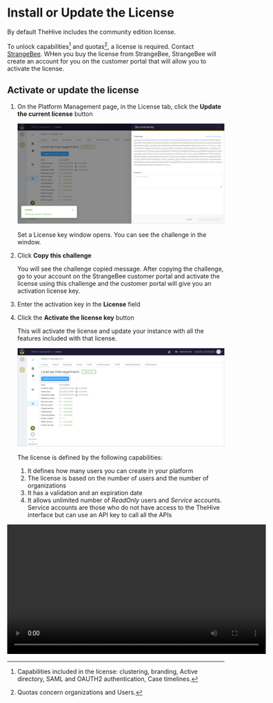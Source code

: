 # Install or Update the License

By default TheHive includes the community edition license.

To unlock capabilities[^1] and quotas[^2], a license is required.
  Contact [StrangeBee](https://www.strangebee.com). WHen you buy the license from StrangeBee, StrangeBee will create an account for you on the customer portal that will allow you to activate the license.

## Activate or update the license

1. On the Platform Management page, in the License tab, click the **Update the current license** button

    ![](../images/administration-guides/platform-management-license-1.png)

    Set a License key window opens. You can see the challenge in the window.
   
2. Click **Copy this challenge**

    You will see the challenge copied message.
    After copying the challenge, go to your account on the StrangeBee customer portal and activate the license using this challenge and the customer portal will give you an activation license key.

3. Enter the activation key in the **License** field
4. Click the **Activate the license key** button

    This will activate the license and update your instance with all the features included with that license.

    ![](../images/administration-guides/platform-management-license-2.png)

    The license is defined by the following capabilities:

    1. It defines how many users you can create in your platform
    2. The license is based on the number of users and the number of organizations
    3. It has a validation and an expiration date
    4. It allows unlimited number of *ReadOnly* users and *Service* accounts. Service accounts are those who do not have access to the TheHive interface but can use an API key to call all the APIs

<video width="600" controls>
  <source id=mp4 src="/thehive/images/administration-guides/activate-license.mp4" type="video/mp4">
</video>


[^1]:
    Capabilities included in the license: clustering, branding, Active directory, SAML and OAUTH2 authentication, Case timelines.

[^2]:
    Quotas concern organizations and Users.

